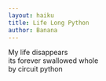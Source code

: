 ```yaml
---
layout: haiku
title: Life Long Python
author: Banana
---
```

My life disappears<br>
its forever swallowed whole<br> 
by circuit python<br>
